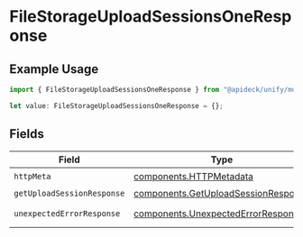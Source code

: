 # FileStorageUploadSessionsOneResponse

## Example Usage

```typescript
import { FileStorageUploadSessionsOneResponse } from "@apideck/unify/models/operations";

let value: FileStorageUploadSessionsOneResponse = {};
```

## Fields

| Field                                                                                      | Type                                                                                       | Required                                                                                   | Description                                                                                |
| ------------------------------------------------------------------------------------------ | ------------------------------------------------------------------------------------------ | ------------------------------------------------------------------------------------------ | ------------------------------------------------------------------------------------------ |
| `httpMeta`                                                                                 | [components.HTTPMetadata](../../models/components/httpmetadata.md)                         | :heavy_check_mark:                                                                         | N/A                                                                                        |
| `getUploadSessionResponse`                                                                 | [components.GetUploadSessionResponse](../../models/components/getuploadsessionresponse.md) | :heavy_minus_sign:                                                                         | UploadSessions                                                                             |
| `unexpectedErrorResponse`                                                                  | [components.UnexpectedErrorResponse](../../models/components/unexpectederrorresponse.md)   | :heavy_minus_sign:                                                                         | Unexpected error                                                                           |